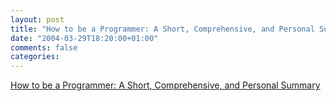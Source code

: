 ```yaml
---
layout: post
title: "How to be a Programmer: A Short, Comprehensive, and Personal Summary"
date: "2004-03-29T18:20:00+01:00"
comments: false
categories: 
---
```


<p><a href="http://samizdat.mines.edu/howto/HowToBeAProgrammer.html#id2855216">How to be a Programmer: A Short, Comprehensive, and Personal Summary</a></p>


